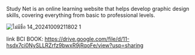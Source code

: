 Study Net is an online learning website that helps develop graphic design skills, covering everything from basic to professional levels.


![ไม่มีชื่อ 14_20241009211802 1](https://github.com/user-attachments/assets/4dd6890b-2caf-4295-ba36-db3529e867a9)


link BCI BOOK: https://drive.google.com/file/d/11-hsdx7ci0NySLLRZrfz9bwxR9jRqoFe/view?usp=sharing

